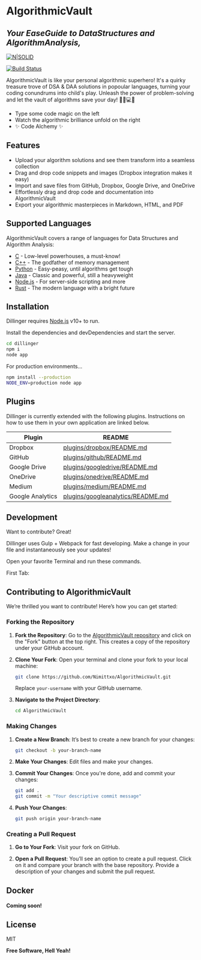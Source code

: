 # AlgorithmicVault
## _Your EaseGuide to DataStructures and AlgorithmAnalysis,_

[![N|SOLID](https://cldup.com/dTxpPi9lDf.thumb.png)](https://nodesource.com/products/nsolid)

[![Build Status](https://travis-ci.org/joemccann/dillinger.svg?branch=master)](https://travis-ci.org/joemccann/dillinger)

AlgorithmicVault is like your personal algorithmic superhero! It's a quirky treasure trove of DSA & DAA solutions in popoular languages, turning your coding conundrums into child's play. Unleash the power of problem-solving and let the vault of algorithms save your day! 🦸‍♂️💻✨

- Type some code magic on the left
- Watch the algorithmic brilliance unfold on the right
- ✨ Code Alchemy ✨

## Features

- Upload your algorithm solutions and see them transform into a seamless collection
- Drag and drop code snippets and images (Dropbox integration makes it easy)
- Import and save files from GitHub, Dropbox, Google Drive, and OneDrive
- Effortlessly drag and drop code and documentation into AlgorithmicVault
- Export your algorithmic masterpieces in Markdown, HTML, and PDF

## Supported Languages

AlgorithmicVault covers a range of languages for Data Structures and Algorithm Analysis:

- [C](https://devdocs.io/c/) - Low-level powerhouses, a must-know!
- [C++](https://www.stroustrup.com/) - The godfather of memory management
- [Python](https://www.python.org/) - Easy-peasy, until algorithms get tough
- [Java](https://www.java.com/en/) - Classic and powerful, still a heavyweight
- [Node.js](https://nodejs.org/) - For server-side scripting and more
- [Rust](https://www.rust-lang.org/) - The modern language with a bright future


## Installation

Dillinger requires [Node.js](https://nodejs.org/) v10+ to run.

Install the dependencies and devDependencies and start the server.

```sh
cd dillinger
npm i
node app
```

For production environments...

```sh
npm install --production
NODE_ENV=production node app
```

## Plugins

Dillinger is currently extended with the following plugins.
Instructions on how to use them in your own application are linked below.

| Plugin | README |
| ------ | ------ |
| Dropbox | [plugins/dropbox/README.md][PlDb] |
| GitHub | [plugins/github/README.md][PlGh] |
| Google Drive | [plugins/googledrive/README.md][PlGd] |
| OneDrive | [plugins/onedrive/README.md][PlOd] |
| Medium | [plugins/medium/README.md][PlMe] |
| Google Analytics | [plugins/googleanalytics/README.md][PlGa] |

## Development

Want to contribute? Great!

Dillinger uses Gulp + Webpack for fast developing.
Make a change in your file and instantaneously see your updates!

Open your favorite Terminal and run these commands.

First Tab:

## Contributing to AlgorithmicVault

We’re thrilled you want to contribute! Here’s how you can get started:

### Forking the Repository

1. **Fork the Repository**: Go to the [AlgorithmicVault repository](#) and click on the "Fork" button at the top right. This creates a copy of the repository under your GitHub account.

2. **Clone Your Fork**: Open your terminal and clone your fork to your local machine:
    ```sh
    git clone https://github.com/Nimittxo/AlgorithmicVault.git
    ```
    Replace `your-username` with your GitHub username.

3. **Navigate to the Project Directory**:
    ```sh
    cd AlgorithmicVault
    ```

### Making Changes

1. **Create a New Branch**: It’s best to create a new branch for your changes:
    ```sh
    git checkout -b your-branch-name
    ```

2. **Make Your Changes**: Edit files and make your changes.

3. **Commit Your Changes**: Once you're done, add and commit your changes:
    ```sh
    git add .
    git commit -m "Your descriptive commit message"
    ```

4. **Push Your Changes**:
    ```sh
    git push origin your-branch-name
    ```

### Creating a Pull Request

1. **Go to Your Fork**: Visit your fork on GitHub.

2. **Open a Pull Request**: You’ll see an option to create a pull request. Click on it and compare your branch with the base repository. Provide a description of your changes and submit the pull request.




## Docker
#### Coming soon!

## License

MIT

**Free Software, Hell Yeah!**


   [dill]: <https://github.com/joemccann/dillinger>
   [git-repo-url]: <https://github.com/joemccann/dillinger.git>
   [john gruber]: <http://daringfireball.net>
   [df1]: <http://daringfireball.net/projects/markdown/>
   [markdown-it]: <https://github.com/markdown-it/markdown-it>
   [Ace Editor]: <http://ace.ajax.org>
   [node.js]: <http://nodejs.org>
  
   [PlDb]: <https://github.com/joemccann/dillinger/tree/master/plugins/dropbox/README.md>
   [PlGh]: <https://github.com/joemccann/dillinger/tree/master/plugins/github/README.md>
   [PlGd]: <https://github.com/joemccann/dillinger/tree/master/plugins/googledrive/README.md>
   [PlOd]: <https://github.com/joemccann/dillinger/tree/master/plugins/onedrive/README.md>
   [PlMe]: <https://github.com/joemccann/dillinger/tree/master/plugins/medium/README.md>
   [PlGa]: <https://github.com/RahulHP/dillinger/blob/master/plugins/googleanalytics/README.md>
